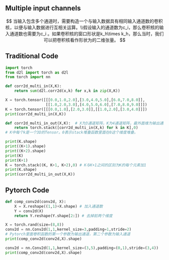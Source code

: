 ## Multiple input channels

$$
当输入包含多个通道时，需要构造一个与输入数据具有相同输入通道数的卷积核，以便与输入数据进行互相关运算。\\假设输入的通道数为c_i，那么卷积核的输入通道数也需要为c_i
。如果卷积核的窗口形状是k_h\times k_h，那么当时，我们可以把卷积核看作形状为的二维张量。
$$

## Traditional Code

```python
import torch
from d2l import torch as d2l
from torch import nn

def corr2d_multi_in(X,K):
    return sum(d2l.corr2d(x,k) for x,k in zip(X,K))        

X = torch.tensor([[[0.0,1.0,2.0],[3.0,4.0,5.0],[6.0,7.0,8.0]],
                  [[1.0,2.0,3.0],[4.0,5.0,6.0],[7.0,8.0,9.0]]])
K = torch.tensor([[[0.0,1.0],[2.0,3.0]],[[1.0,2.0],[3.0,4.0]]])
print(corr2d_multi_in(X,K))

def corr2d_multi_in_out(X,K):  # X为3通道矩阵，K为4通道矩阵，最外面维为输出通道      
    return torch.stack([corr2d_multi_in(X,k) for k in K],0) 
# K中每个k是一个3D的Tensor。0表示stack堆叠函数里面在0这个维度堆叠。           

print(K.shape)
print((K+1).shape)
print((K+2).shape)
print(K)
print(K+1)
K = torch.stack((K, K+1, K+2),0) # K与K+1之间的区别为K的每个元素加1
print(K.shape)
print(corr2d_multi_in_out(X,K))
```

## Pytorch Code

```python
def comp_conv2d(conv2d, X): 
    X = X.reshape((1,1)+X.shape) # 加入通道数
    Y = conv2d(X) 
    return Y.reshape(Y.shape[2:]) # 去掉前两个维度

X = torch.rand(size=(8,8))
conv2d = nn.Conv2d(1,1,kernel_size=3,padding=1,stride=2) 
# Pytorch里面卷积函数的第一个参数为输出通道，第二个参数为输入通道   
print(comp_conv2d(conv2d,X).shape) 

conv2d = nn.Conv2d(1,1,kernel_size=(3,5),padding=(0,1),stride=(3,4)) 
print(comp_conv2d(conv2d,X).shape)
```



